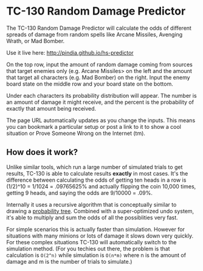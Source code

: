 # TC-130 Random Damage Predictor

The TC-130 Random Damage Predictor will calculate the odds of different spreads of damage 
from random spells like Arcane Missiles, Avenging Wrath, or Mad Bomber.

Use it live here: http://pindia.github.io/hs-predictor

On the top row, input the amount of random damage coming from sources that target enemies only (e.g. Arcane Missiles> on the 
left and the amount that target all characters (e.g. Mad Bomber) on the right. Input the enemy board state on the middle row
and your board state on the bottom.

Under each characters its probability distribution will appear. The number is an amount of damage it might receive, and the 
percent is the probability of exactly that amount being received.

The page URL automatically updates as you change the inputs. This means you can bookmark a particular setup or post a link to it
to show a cool situation or Prove Someone Wrong on the Internet (tm).

## How does it work?

Unlike similar tools, which run a large number of simulated trials to get results, TC-130 is able to calculate results **exactly** in most cases. It's the
difference between calculating the odds of getting ten heads in a row is (1/2)^10 = 1/1024 = .09765625% and actually flipping the coin 10,000 times, getting 9 
heads, and saying the odds are 9/10000 = .09%.

Internally it uses a recursive algorithm that is conceptually similar to drawing a [probability tree](http://www.onlinemathlearning.com/image-files/cliprob52.gif).
Combined with a super-optimized undo system, it's able to multiply and sum the odds of all the possiblities very fast.

For simple scenarios this is actually faster than simulation. However for situations with many minions or lots of damage it slows down very quickly. For these
complex situations TC-130 will automatically switch to the simulation method. (For you techies out there, the problem is that calculation is `O(2^n)` while
simulation is `O(n*m)` where n is the amount of damage and m is the number of trials to simulate.)